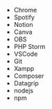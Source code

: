 - Chrome
- Spotify
- Notion
- Canva
- OBS
- PHP Storm
- VSCode
- Git
- Xampp
- Composer
- Datagrip
- nodejs
- npm
